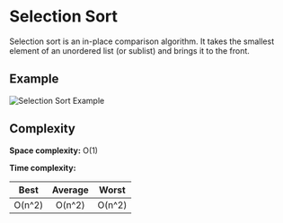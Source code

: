 # Selection Sort

Selection sort is an in-place comparison algorithm. It takes the smallest
element of an unordered list (or sublist) and brings it to the front.

## Example

![Selection Sort Example](https://upload.wikimedia.org/wikipedia/commons/9/94/Selection-Sort-Animation.gif)

## Complexity

**Space complexity:** O(1)

**Time complexity:**

|  Best  | Average |  Worst  |
|:------:|:-------:|:-------:|
| O(n^2) | O(n^2)  | O(n^2)  |
